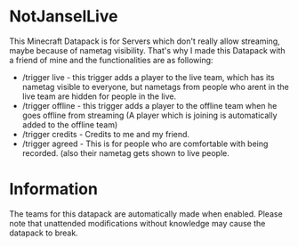 # NotJanselLive
This Minecraft Datapack is for Servers which don't really allow streaming, maybe because of nametag visibility. That's why I made this Datapack with a friend of mine and the functionalities are as following:
- /trigger live - this trigger adds a player to the live team, which has its nametag visible to everyone, but nametags from people who arent in the live team are hidden for people in the live.
- /trigger offline - this trigger adds a player to the offline team when he goes offline from streaming (A player which is joining is automatically added to the offline team)
- /trigger credits - Credits to me and my friend.
- /trigger agreed - This is for people who are comfortable with being recorded. (also their nametag gets shown to live people.

# Information
The teams for this datapack are automatically made when enabled. Please note that unattended modifications without knowledge may cause the datapack to break.
